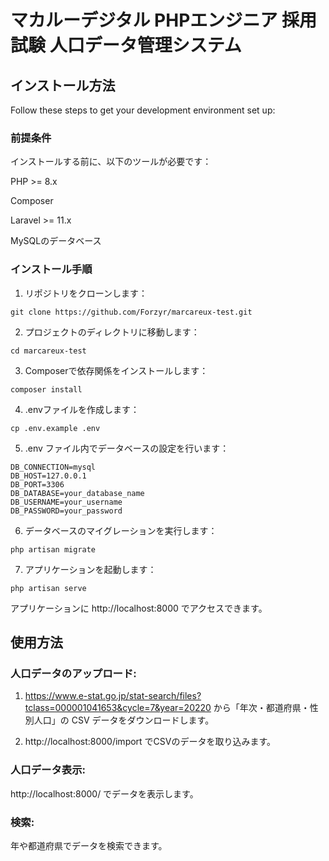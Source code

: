 # マカルーデジタル PHPエンジニア 採用試験 人口データ管理システム


## インストール方法

Follow these steps to get your development environment set up:

### 前提条件

インストールする前に、以下のツールが必要です：

PHP >= 8.x

Composer

Laravel >= 11.x

MySQLのデータベース

### インストール手順

1. リポジトリをクローンします：
```
git clone https://github.com/Forzyr/marcareux-test.git
```

2. プロジェクトのディレクトリに移動します：
```
cd marcareux-test
```

3. Composerで依存関係をインストールします：
```
composer install
```

4. .envファイルを作成します：
```
cp .env.example .env
```

5. .env ファイル内でデータベースの設定を行います：
```
DB_CONNECTION=mysql
DB_HOST=127.0.0.1
DB_PORT=3306
DB_DATABASE=your_database_name
DB_USERNAME=your_username
DB_PASSWORD=your_password
```
6. データベースのマイグレーションを実行します：
```
php artisan migrate
```

7. アプリケーションを起動します：
```
php artisan serve
```

アプリケーションに http://localhost:8000 でアクセスできます。

## 使用方法

### 人口データのアップロード:

1. https://www.e-stat.go.jp/stat-search/files?tclass=000001041653&cycle=7&year=20220 から「年次・都道府県・性別人口」の CSV データをダウンロードします。

2. http://localhost:8000/import でCSVのデータを取り込みます。

### 人口データ表示:

http://localhost:8000/ でデータを表示します。

### 検索:

年や都道府県でデータを検索できます。
